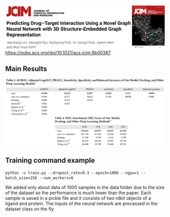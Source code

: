 ![Screenshot](figure.png)
https://pubs.acs.org/doi/10.1021/acs.jcim.9b00387

## Main Results
![Screenshot](result.png)

## Training command example

```
python -u train.py --dropout_rate=0.3 --epoch=1000 --ngpu=1 --batch_size=256 --num_workers=0
```
We added only about data of 1000 samples in the data folder due to the size of the dataset so the performance is much lower than the paper. Each sample is saved in a pickle file and it consists of two rdkit objects of a ligand and protein. The inputs of the neural network are processed in the dataset class on the fly.
